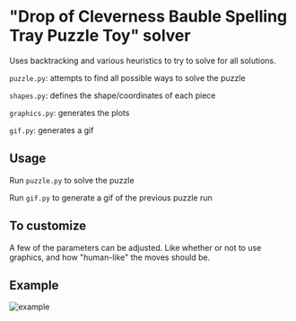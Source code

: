 # "Drop of Cleverness Bauble Spelling Tray Puzzle Toy" solver

Uses backtracking and various heuristics to try to solve for all solutions. 

`puzzle.py`: attempts to find all possible ways to solve the puzzle

`shapes.py`: defines the shape/coordinates of each piece

`graphics.py`: generates the plots

`gif.py`: generates a gif


## Usage
Run `puzzle.py` to solve the puzzle

Run `gif.py` to generate a gif of the previous puzzle run

## To customize
A few of the parameters can be adjusted. Like whether or not to use graphics, and how "human-like" the moves should be.

## Example

![example](example.gif)